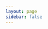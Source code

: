 ```yaml
---
layout: page
sidebar: false
---
```


<script setup lang="ts">
import { useData } from 'vitepress';
import { ref, onMounted, onBeforeUnmount } from 'vue';

// Create a key ref to force re-render of the elements-api component
const componentKey = ref(0);

// Use a native event listener to intercept hash changes
const handleHashChange = () => {
  componentKey.value++;
};

onMounted(() => {
  window.addEventListener('hashchange', handleHashChange);
});
onBeforeUnmount(() => {
  window.removeEventListener('hashchange', handleHashChange);
});

const elementScript = document.createElement('script');
elementScript.src = 'https://unpkg.com/@stoplight/elements/web-components.min.js';
document.head.appendChild(elementScript);

const elementStyle = document.createElement('link');
elementStyle.rel = 'stylesheet';
elementStyle.href = 'https://unpkg.com/@stoplight/elements/styles.min.css';
document.head.appendChild(elementStyle);

const { isDark } = useData();
let theme = 'light';
if (isDark.value) {
  theme = 'dark';
}
</script>

<client-only>
  <elements-api
    :key="componentKey"
    apiDescriptionUrl="https://cdn.jsdelivr.net/gh/sysadminsmedia/homebox@main/docs/docs/api/openapi-2.0.json"
    router="hash"
    layout="responsive"
    hideSchemas="true"
    :data-theme="theme"
    tryItBaseUrl="https://demo.homebox.software/api"
  />
</client-only>

